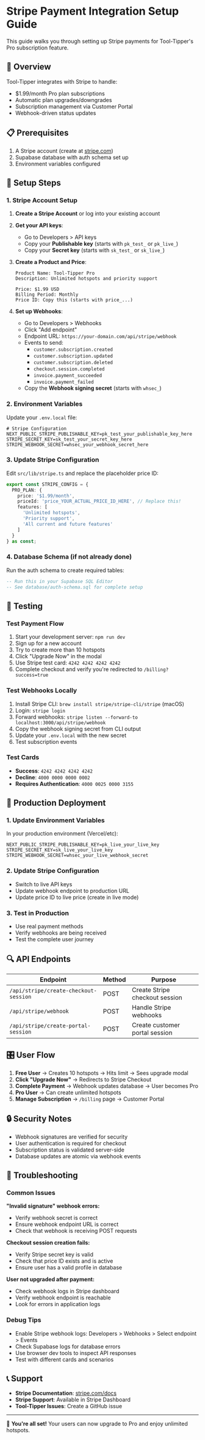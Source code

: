 # Stripe Payment Integration Setup Guide

This guide walks you through setting up Stripe payments for Tool-Tipper's Pro subscription feature.

## 🎯 Overview

Tool-Tipper integrates with Stripe to handle:
- $1.99/month Pro plan subscriptions
- Automatic plan upgrades/downgrades
- Subscription management via Customer Portal
- Webhook-driven status updates

## 📋 Prerequisites

1. A Stripe account (create at [stripe.com](https://stripe.com))
2. Supabase database with auth schema set up
3. Environment variables configured

## 🔧 Setup Steps

### 1. Stripe Account Setup

1. **Create a Stripe Account** or log into your existing account
2. **Get your API keys**:
   - Go to Developers > API keys
   - Copy your **Publishable key** (starts with `pk_test_` or `pk_live_`)
   - Copy your **Secret key** (starts with `sk_test_` or `sk_live_`)

3. **Create a Product and Price**:
   ```
   Product Name: Tool-Tipper Pro
   Description: Unlimited hotspots and priority support
   
   Price: $1.99 USD
   Billing Period: Monthly
   Price ID: Copy this (starts with price_...)
   ```

4. **Set up Webhooks**:
   - Go to Developers > Webhooks
   - Click "Add endpoint"
   - Endpoint URL: `https://your-domain.com/api/stripe/webhook`
   - Events to send:
     - `customer.subscription.created`
     - `customer.subscription.updated` 
     - `customer.subscription.deleted`
     - `checkout.session.completed`
     - `invoice.payment_succeeded`
     - `invoice.payment_failed`
   - Copy the **Webhook signing secret** (starts with `whsec_`)

### 2. Environment Variables

Update your `.env.local` file:

```env
# Stripe Configuration
NEXT_PUBLIC_STRIPE_PUBLISHABLE_KEY=pk_test_your_publishable_key_here
STRIPE_SECRET_KEY=sk_test_your_secret_key_here
STRIPE_WEBHOOK_SECRET=whsec_your_webhook_secret_here
```

### 3. Update Stripe Configuration

Edit `src/lib/stripe.ts` and replace the placeholder price ID:

```typescript
export const STRIPE_CONFIG = {
  PRO_PLAN: {
    price: '$1.99/month',
    priceId: 'price_YOUR_ACTUAL_PRICE_ID_HERE', // Replace this!
    features: [
      'Unlimited hotspots',
      'Priority support', 
      'All current and future features'
    ]
  }
} as const;
```

### 4. Database Schema (if not already done)

Run the auth schema to create required tables:

```sql
-- Run this in your Supabase SQL Editor
-- See database/auth-schema.sql for complete setup
```

## 🧪 Testing

### Test Payment Flow

1. Start your development server: `npm run dev`
2. Sign up for a new account
3. Try to create more than 10 hotspots
4. Click "Upgrade Now" in the modal
5. Use Stripe test card: `4242 4242 4242 4242`
6. Complete checkout and verify you're redirected to `/billing?success=true`

### Test Webhooks Locally

1. Install Stripe CLI: `brew install stripe/stripe-cli/stripe` (macOS)
2. Login: `stripe login`
3. Forward webhooks: `stripe listen --forward-to localhost:3000/api/stripe/webhook`
4. Copy the webhook signing secret from CLI output
5. Update your `.env.local` with the new secret
6. Test subscription events

### Test Cards

- **Success**: `4242 4242 4242 4242`
- **Decline**: `4000 0000 0000 0002` 
- **Requires Authentication**: `4000 0025 0000 3155`

## 🚀 Production Deployment

### 1. Update Environment Variables

In your production environment (Vercel/etc):

```env
NEXT_PUBLIC_STRIPE_PUBLISHABLE_KEY=pk_live_your_live_key
STRIPE_SECRET_KEY=sk_live_your_live_key  
STRIPE_WEBHOOK_SECRET=whsec_your_live_webhook_secret
```

### 2. Update Stripe Configuration

- Switch to live API keys
- Update webhook endpoint to production URL
- Update price ID to live price (create in live mode)

### 3. Test in Production

- Use real payment methods
- Verify webhooks are being received
- Test the complete user journey

## 🔍 API Endpoints

| Endpoint | Method | Purpose |
|----------|--------|---------|
| `/api/stripe/create-checkout-session` | POST | Create Stripe checkout session |
| `/api/stripe/webhook` | POST | Handle Stripe webhooks |
| `/api/stripe/create-portal-session` | POST | Create customer portal session |

## 🎛️ User Flow

1. **Free User** → Creates 10 hotspots → Hits limit → Sees upgrade modal
2. **Click "Upgrade Now"** → Redirects to Stripe Checkout
3. **Complete Payment** → Webhook updates database → User becomes Pro
4. **Pro User** → Can create unlimited hotspots
5. **Manage Subscription** → `/billing` page → Customer Portal

## 🔒 Security Notes

- Webhook signatures are verified for security
- User authentication is required for checkout
- Subscription status is validated server-side
- Database updates are atomic via webhook events

## 🐛 Troubleshooting

### Common Issues

**"Invalid signature" webhook errors:**
- Verify webhook secret is correct
- Ensure webhook endpoint URL is correct
- Check that webhook is receiving POST requests

**Checkout session creation fails:**
- Verify Stripe secret key is valid
- Check that price ID exists and is active
- Ensure user has a valid profile in database

**User not upgraded after payment:**
- Check webhook logs in Stripe dashboard
- Verify webhook endpoint is reachable
- Look for errors in application logs

### Debug Tips

- Enable Stripe webhook logs: Developers > Webhooks > Select endpoint > Events
- Check Supabase logs for database errors
- Use browser dev tools to inspect API responses
- Test with different cards and scenarios

## 📞 Support

- **Stripe Documentation**: [stripe.com/docs](https://stripe.com/docs)
- **Stripe Support**: Available in Stripe Dashboard
- **Tool-Tipper Issues**: Create a GitHub issue

---

🎉 **You're all set!** Your users can now upgrade to Pro and enjoy unlimited hotspots.